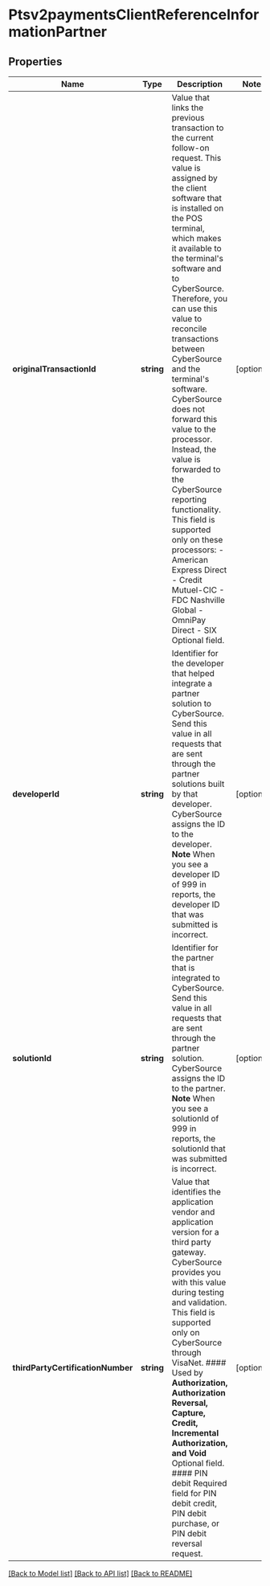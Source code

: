 # Ptsv2paymentsClientReferenceInformationPartner

## Properties
Name | Type | Description | Notes
------------ | ------------- | ------------- | -------------
**originalTransactionId** | **string** | Value that links the previous transaction to the current follow-on request. This value is assigned by the client software that is installed on the POS terminal, which makes it available to the terminal&#39;s software and to CyberSource. Therefore, you can use this value to reconcile transactions between CyberSource and the terminal&#39;s software.  CyberSource does not forward this value to the processor. Instead, the value is forwarded to the CyberSource reporting functionality.  This field is supported only on these processors: - American Express Direct - Credit Mutuel-CIC - FDC Nashville Global - OmniPay Direct - SIX  Optional field. | [optional] 
**developerId** | **string** | Identifier for the developer that helped integrate a partner solution to CyberSource.  Send this value in all requests that are sent through the partner solutions built by that developer. CyberSource assigns the ID to the developer.  **Note** When you see a developer ID of 999 in reports, the developer ID that was submitted is incorrect. | [optional] 
**solutionId** | **string** | Identifier for the partner that is integrated to CyberSource.  Send this value in all requests that are sent through the partner solution. CyberSource assigns the ID to the partner.  **Note** When you see a solutionId of 999 in reports, the solutionId that was submitted is incorrect. | [optional] 
**thirdPartyCertificationNumber** | **string** | Value that identifies the application vendor and application version for a third party gateway. CyberSource provides you with this value during testing and validation. This field is supported only on CyberSource through VisaNet.  #### Used by **Authorization, Authorization Reversal, Capture, Credit, Incremental Authorization, and Void** Optional field.  #### PIN debit Required field for PIN debit credit, PIN debit purchase, or PIN debit reversal request. | [optional] 

[[Back to Model list]](../README.md#documentation-for-models) [[Back to API list]](../README.md#documentation-for-api-endpoints) [[Back to README]](../README.md)


